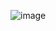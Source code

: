 ![image](https://github.com/Jayashree2400/Superstore-Sales-Analysis/assets/150528935/7039fa84-226f-4bfe-a5cb-22a6f93fba24)
